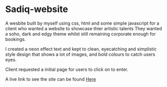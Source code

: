 # Sadiq-website
A wesbite built by myself using css, html and some simple javascript for a client who wanted a website to showcase thier artistic talents
They wanted a soho, dark and edgy theme whilst still remaining corporate enough for bookings.

I created a neon effect text and kept to clean, eyecatching and simplistic style design that shows a lot of images, and bold colours to catch users eyes.

Client requested a initial page for users to click on to enter.

A live link to see the site can be found <a href="https://michaelstanden.github.io/Sadiq-website/" target="_blank"> Here </a>
